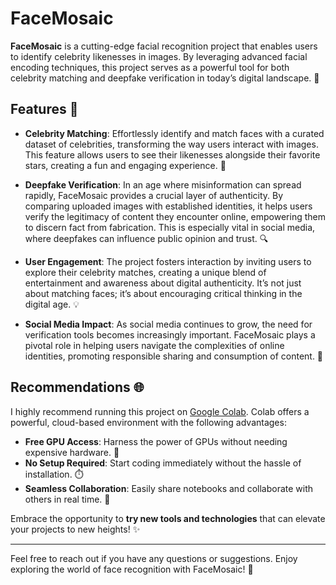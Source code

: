# FaceMosaic

**FaceMosaic** is a cutting-edge facial recognition project that enables users to identify celebrity likenesses in images. By leveraging advanced facial encoding techniques, this project serves as a powerful tool for both celebrity matching and deepfake verification in today’s digital landscape. 🎉

## Features 🌟

- **Celebrity Matching**: Effortlessly identify and match faces with a curated dataset of celebrities, transforming the way users interact with images. This feature allows users to see their likenesses alongside their favorite stars, creating a fun and engaging experience. 🌟

- **Deepfake Verification**: In an age where misinformation can spread rapidly, FaceMosaic provides a crucial layer of authenticity. By comparing uploaded images with established identities, it helps users verify the legitimacy of content they encounter online, empowering them to discern fact from fabrication. This is especially vital in social media, where deepfakes can influence public opinion and trust. 🔍

- **User Engagement**: The project fosters interaction by inviting users to explore their celebrity matches, creating a unique blend of entertainment and awareness about digital authenticity. It’s not just about matching faces; it’s about encouraging critical thinking in the digital age. 💡

- **Social Media Impact**: As social media continues to grow, the need for verification tools becomes increasingly important. FaceMosaic plays a pivotal role in helping users navigate the complexities of online identities, promoting responsible sharing and consumption of content. 📱

## Recommendations 🌐

I highly recommend running this project on [Google Colab](https://colab.research.google.com). Colab offers a powerful, cloud-based environment with the following advantages:

- **Free GPU Access**: Harness the power of GPUs without needing expensive hardware. 🚀
- **No Setup Required**: Start coding immediately without the hassle of installation. ⏱️
- **Seamless Collaboration**: Easily share notebooks and collaborate with others in real time. 🤝

Embrace the opportunity to **try new tools and technologies** that can elevate your projects to new heights! ✨

---

Feel free to reach out if you have any questions or suggestions. Enjoy exploring the world of face recognition with FaceMosaic! 🎊
